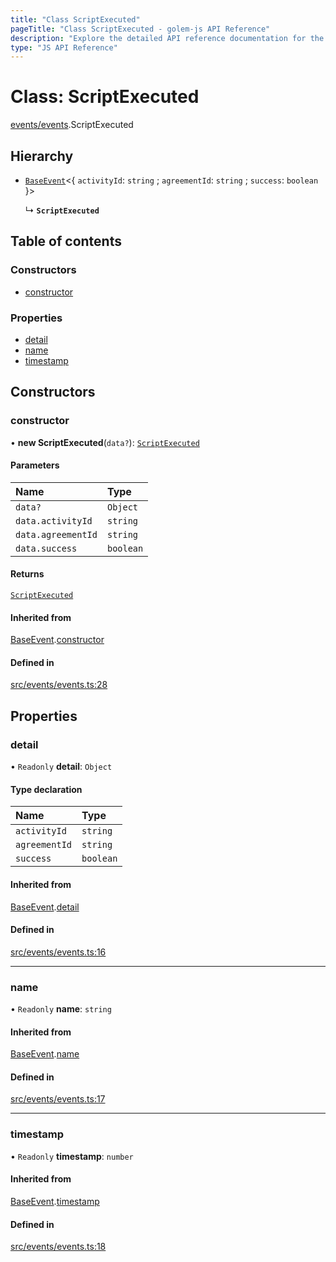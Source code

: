 ```yaml
---
title: "Class ScriptExecuted"
pageTitle: "Class ScriptExecuted - golem-js API Reference"
description: "Explore the detailed API reference documentation for the Class ScriptExecuted within the golem-js SDK for the Golem Network."
type: "JS API Reference"
---
```

# Class: ScriptExecuted

[events/events](../modules/events_events).ScriptExecuted

## Hierarchy

- [`BaseEvent`](events_events.BaseEvent)\<\{ `activityId`: `string` ; `agreementId`: `string` ; `success`: `boolean`  }\>

  ↳ **`ScriptExecuted`**

## Table of contents

### Constructors

- [constructor](events_events.ScriptExecuted#constructor)

### Properties

- [detail](events_events.ScriptExecuted#detail)
- [name](events_events.ScriptExecuted#name)
- [timestamp](events_events.ScriptExecuted#timestamp)

## Constructors

### constructor

• **new ScriptExecuted**(`data?`): [`ScriptExecuted`](events_events.ScriptExecuted)

#### Parameters

| Name | Type |
| :------ | :------ |
| `data?` | `Object` |
| `data.activityId` | `string` |
| `data.agreementId` | `string` |
| `data.success` | `boolean` |

#### Returns

[`ScriptExecuted`](events_events.ScriptExecuted)

#### Inherited from

[BaseEvent](events_events.BaseEvent).[constructor](events_events.BaseEvent#constructor)

#### Defined in

[src/events/events.ts:28](https://github.com/golemfactory/golem-js/blob/c2379e3/src/events/events.ts#L28)

## Properties

### detail

• `Readonly` **detail**: `Object`

#### Type declaration

| Name | Type |
| :------ | :------ |
| `activityId` | `string` |
| `agreementId` | `string` |
| `success` | `boolean` |

#### Inherited from

[BaseEvent](events_events.BaseEvent).[detail](events_events.BaseEvent#detail)

#### Defined in

[src/events/events.ts:16](https://github.com/golemfactory/golem-js/blob/c2379e3/src/events/events.ts#L16)

___

### name

• `Readonly` **name**: `string`

#### Inherited from

[BaseEvent](events_events.BaseEvent).[name](events_events.BaseEvent#name)

#### Defined in

[src/events/events.ts:17](https://github.com/golemfactory/golem-js/blob/c2379e3/src/events/events.ts#L17)

___

### timestamp

• `Readonly` **timestamp**: `number`

#### Inherited from

[BaseEvent](events_events.BaseEvent).[timestamp](events_events.BaseEvent#timestamp)

#### Defined in

[src/events/events.ts:18](https://github.com/golemfactory/golem-js/blob/c2379e3/src/events/events.ts#L18)
